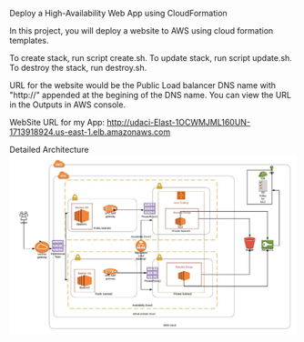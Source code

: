 Deploy a High-Availability Web App using CloudFormation

In this project, you will deploy a website to AWS using cloud formation templates.

To create stack, run script create.sh.
To update stack, run script update.sh.
To destroy the stack, run destroy.sh.

URL for the website  would be the Public Load balancer DNS name with "http://" appended at the begining of the DNS name. You can view the URL in the Outputs in AWS console.

WebSite URL for my App: http://udaci-Elast-1OCWMJML160UN-1713918924.us-east-1.elb.amazonaws.com



Detailed Architecture
![alt text](https://github.com/Myraa/DeployHighAvailabilityWebAppUsingCloudFormation/blob/master/UdagramArchitecture.jpeg)














